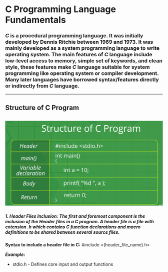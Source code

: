 # **C** Programming Language Fundamentals

### ***C*** is a procedural programming language. It was initially developed by Dennis Ritchie between 1969 and 1973. It was mainly developed as a system programming language to write operating system. The main features of ***C*** language include low-level access to memory, simple set of keywords, and clean style, these features make ***C*** language suitable for system programming like operating system or compiler development. Many later languages have borrowed syntax/features directly or indirectly from ***C*** language.

---
## Structure of **C** Program
![](images/c-structure.png)
---
##### 1. Header Files Inclusion: The first and foremost component is the inclusion of the Header files in a C program. A header file is a file with extension .h which contains C function declarations and macro definitions to be shared between several source files.

**Syntax to include a header file in C:**
\#include <(header_file_name).h>

***Example:***
* stdio.h  - Defines core input and output functions
